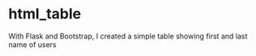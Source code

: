 # html_table

With Flask and Bootstrap, I created a simple table showing first and last name of users
